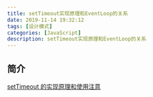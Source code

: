 ```yaml
---
title: setTimeout实现原理和EventLoop的关系
date: 2019-11-14 19:32:12
tags: [设计模式]
categories: [JavaScript]
description: setTimeout实现原理和EventLoop的关系
---
```


## 简介

[setTimeout 的实现原理和使用注意](https://mp.weixin.qq.com/s/GI6entTJl2EtP5rRzmQFTw)